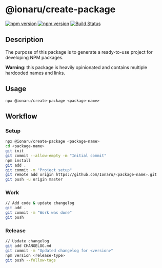 # @ionaru/create-package

[![npm version](https://img.shields.io/npm/v/@ionaru/create-package.svg?style=for-the-badge)](https://www.npmjs.com/package/@ionaru/create-package)
[![npm version](https://img.shields.io/npm/v/@ionaru/create-package/next.svg?style=for-the-badge)](https://www.npmjs.com/package/@ionaru/create-package/v/next)
[![Build Status](https://img.shields.io/travis/Ionaru/create-package/master.svg?style=for-the-badge)](https://travis-ci.org/Ionaru/create-package)

## Description
The purpose of this package is to generate a ready-to-use project for developing NPM packages.

**Warning**: this package is heavily opinionated and contains multiple hardcoded names and links.

## Usage
```
npx @ionaru/create-package <package-name>
```

## Workflow
### Setup
```bash
npx @ionaru/create-package <package-name>
cd <package-name>
git init
git commit --allow-empty -m "Initial commit"
npm install
git add .
git commit -m "Project setup"
git remote add origin https://github.com/Ionaru/<package-name>.git
git push -u origin master
```

### Work
```bash
// Add code & update changelog
git add .
git commit -m "Work was done"
git push
```

### Release
```bash
// Update changelog
git add CHANGELOG.md
git commit -m "Updated changelog for <version>"
npm version <release-type>
git push --follow-tags
```

